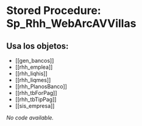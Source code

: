 # Stored Procedure: Sp_Rhh_WebArcAVVillas

## Usa los objetos:
- [[gen_bancos]]
- [[rhh_emplea]]
- [[rhh_liqhis]]
- [[rhh_liqmes]]
- [[rhh_PlanosBanco]]
- [[rhh_tbForPag]]
- [[rhh_tbTipPag]]
- [[sis_empresa]]

*No code available.*
